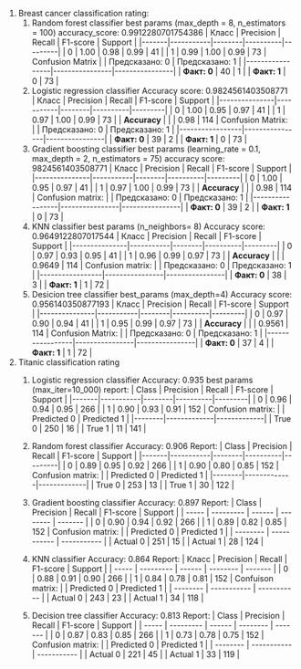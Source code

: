 1. Breast cancer classification rating:
    1. Random forest classifier
    best params (max_depth = 8, n_estimators = 100)
    accuracy_score: 0.9912280701754386
    | Класс | Precision | Recall | F1-score | Support |
    |-------|-----------|--------|----------|---------|
    | 0     | 1.00      | 0.98   | 0.99     | 41      |
    | 1     | 0.99      | 1.00   | 0.99     | 73      |
    Confusion Matrix
    |                 | Предсказано: 0 | Предсказано: 1 |
    |-----------------|----------------|----------------|
    | **Факт: 0**     | 40             | 1              |
    | **Факт: 1**     | 0              | 73             |
    2. Logistic regression classifier
    Accuracy score: 0.9824561403508771
    | Класс         | Precision | Recall | F1-score | Support |
    |---------------|-----------|--------|----------|---------|
    | 0             | 1.00      | 0.95   | 0.97     | 41      |
    | 1             | 0.97      | 1.00   | 0.99     | 73      |
    | **Accuracy**  |           |        | 0.98     | 114     |
    Confusion Matrix:
    |                 | Предсказано: 0 | Предсказано: 1 |
    |-----------------|----------------|----------------|
    | **Факт: 0**     | 39             | 2              |
    | **Факт: 1**     | 0              | 73             |
    3. Gradient boosting classifier
    best params (learning_rate = 0.1, max_depth = 2, n_estimators = 75)
    accuracy score: 9824561403508771
    | Класс         | Precision | Recall | F1-score | Support |
    |---------------|-----------|--------|----------|---------|
    | 0             | 1.00      | 0.95   | 0.97     | 41      |
    | 1             | 0.97      | 1.00   | 0.99     | 73      |
    | **Accuracy**  |           |        | 0.98     | 114     |
    Confusion matrix:
    |                 | Предсказано: 0 | Предсказано: 1 |
    |-----------------|----------------|----------------|
    | **Факт: 0**     | 39             | 2              |
    | **Факт: 1**     | 0              | 73             |
    4. KNN classifier
    best params (n_neighbors= 8)
    Accuracy score: 0.9649122807017544
    | Класс         | Precision | Recall | F1-score | Support |
    |---------------|-----------|--------|----------|---------|
    | 0             | 0.97      | 0.93   | 0.95     | 41      |
    | 1             | 0.96      | 0.99   | 0.97     | 73      |
    | **Accuracy**  |           |        | 0.9649   | 114     |
    Confusion matrix:
    |                 | Предсказано: 0 | Предсказано: 1 |
    |-----------------|----------------|----------------|
    | **Факт: 0**     | 38             | 3              |
    | **Факт: 1**     | 1              | 72             |
    5. Desicion tree classifier
    best_params (max_depth=4)
    Accuracy score: 0.956140350877193
    | Класс         | Precision | Recall | F1-score | Support |
    |---------------|-----------|--------|----------|---------|
    | 0             | 0.97      | 0.90   | 0.94     | 41      |
    | 1             | 0.95      | 0.99   | 0.97     | 73      |
    | **Accuracy**  |           |        | 0.9561   | 114     |
    Confusion Matrix:
    |                 | Предсказано: 0 | Предсказано: 1 |
    |-----------------|----------------|----------------|
    | **Факт: 0**     | 37             | 4              |
    | **Факт: 1**     | 1              | 72             |
2. Titanic classification rating
    1. Logistic regression classifier
    Accuracy: 0.935
    best params (max_iter=10_000)
    report:
    | Class | Precision | Recall | F1-score | Support |
    |-------|-----------|--------|----------|---------|
    |   0   |   0.96    |  0.94  |   0.95   |   266   |
    |   1   |   0.90    |  0.93  |   0.91   |   152   |
    Confusion matrix:
    |        | Predicted 0 | Predicted 1 |
    |--------|-------------|-------------|
    | True 0 |     250     |     16      |
    | True 1 |     11      |     141     |
    2. Random forest classifier
    Accuracy: 0.906
    Report:
    | Class | Precision | Recall | F1-score | Support |
    |-------|-----------|--------|----------|---------|
    |   0   |   0.89    |  0.95  |   0.92   |   266   |
    |   1   |   0.90    |  0.80  |   0.85   |   152   |
    Confusion matrix:
    |        | Predicted 0 | Predicted 1 |
    |--------|-------------|-------------|
    | True 0 |     253     |     13      |
    | True 1 |     30      |     122     |
    3. Gradient boosting classifier
    Accuracy: 0.897
    Report:
    | Class | Precision | Recall | F1-score | Support |
    | ----- | --------- | ------ | -------- | ------- |
    | 0     | 0.90      | 0.94   | 0.92     | 266     |
    | 1     | 0.89      | 0.82   | 0.85     | 152     |
    Confusion matrix:
    |          | Predicted 0 | Predicted 1 |
    | -------- | ----------- | ----------- |
    | Actual 0 | 251         | 15          |
    | Actual 1 | 28          | 124         |
    4. KNN classifier
    Accuracy: 0.864
    Report:
    | Класс | Precision | Recall | F1-score | Support |
    | ----- | --------- | ------ | -------- | ------- |
    | 0     | 0.88      | 0.91   | 0.90     | 266     |
    | 1     | 0.84      | 0.78   | 0.81     | 152     |
    Confuison matrix:
    |          | Predicted 0 | Predicted 1 |
    | -------- | ----------- | ----------- |
    | Actual 0 | 243         | 23          |
    | Actual 1 | 34          | 118         |

    5. Decision tree classifier
    Accuracy: 0.813
    Report:
    | Class | Precision | Recall | F1-score | Support |
    | ----- | --------- | ------ | -------- | ------- |
    | 0     | 0.87      | 0.83   | 0.85     | 266     |
    | 1     | 0.73      | 0.78   | 0.75     | 152     |
    Confusion matrix:
    |          | Predicted 0 | Predicted 1 |
    | -------- | ----------- | ----------- |
    | Actual 0 | 221         | 45          |
    | Actual 1 | 33          | 119         |
